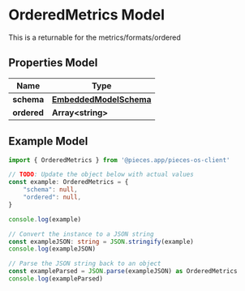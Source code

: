 
# OrderedMetrics Model

This is a returnable for the metrics/formats/ordered

## Properties Model

Name | Type
------------ | -------------
**schema** | [**EmbeddedModelSchema**](EmbeddedModelSchema)
**ordered** | **Array&lt;string&gt;**

## Example Model

```typescript
import { OrderedMetrics } from '@pieces.app/pieces-os-client'

// TODO: Update the object below with actual values
const example: OrderedMetrics = {
    "schema": null,
    "ordered": null,
}

console.log(example)

// Convert the instance to a JSON string
const exampleJSON: string = JSON.stringify(example)
console.log(exampleJSON)

// Parse the JSON string back to an object
const exampleParsed = JSON.parse(exampleJSON) as OrderedMetrics
console.log(exampleParsed)
```


